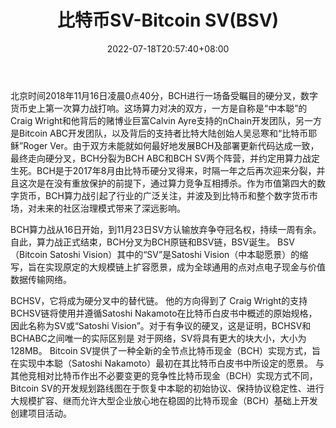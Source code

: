 ﻿---
weight: 
title: "比特币SV-Bitcoin SV(BSV)"
description: "北京时间2018年11月16日凌晨0点40分，BCH进行一场备受瞩目的硬分叉，数字货币史上第一次算力战打响"
date: 2022-07-18T20:57:40+08:00
lastmod: 2022-07-18T14:57:40+08:00
draft: false
authors: ["Cindy"]
featuredImage: "bitebisv-bitcoin-svbsv.jpg"
link: "比特币SV-Bitcoin SV(BSV)"
tags: ["数字代币","比特币SV-Bitcoin SV(BSV)"]
categories: ["navigation"]
navigation: ["数字代币"]
lightgallery: true
toc: true
pinned: false
recommend: false
recommend1: false
---
北京时间2018年11月16日凌晨0点40分，BCH进行一场备受瞩目的硬分叉，数字货币史上第一次算力战打响。这场算力对决的双方，一方是自称是“中本聪”的Craig Wright和他背后的赌博业巨富Calvin Ayre支持的nChain开发团队，另一方是Bitcoin ABC开发团队，以及背后的支持者比特大陆创始人吴忌寒和“比特币耶稣”Roger Ver。由于双方未能就如何最好地发展BCH及部署更新代码达成一致，最终走向硬分叉，BCH分裂为BCH ABC和BCH SV两个阵营，并约定用算力战定生死。BCH是于2017年8月由比特币硬分叉得来，时隔一年之后再次迎来分裂，并且这次是在没有重放保护的前提下，通过算力竞争互相搏杀。作为市值第四大的数字货币，BCH算力战引起了行业的广泛关注，并波及到比特币和整个数字货币市场，对未来的社区治理模式带来了深远影响。

BCH算力战从16日开始，到11月23日SV方认输放弃争夺冠名权，持续一周有余。自此，算力战正式结束，BCH分叉为BCH原链和BSV链，BSV诞生。
BSV（Bitcoin Satoshi Vision）其中的“SV”是Satoshi Vision（中本聪愿景）的缩写，旨在实现原定的大规模链上扩容愿景，成为全球通用的点对点电子现金与价值数据传输网络。

BCHSV，它将成为硬分叉中的替代链。 他的方向得到了 Craig Wright的支持 BCHSV链将使用并遵循Satoshi Nakamoto在比特币白皮书中概述的原始规格，因此名称为SV或“Satoshi Vision”。对于有争议的硬叉，这是证明，BCHSV和BCHABC之间唯一的实际区别是 对于网络，SV将具有更大的块大小，大小为128MB。
Bitcoin SV提供了一种全新的全节点比特币现金（BCH）实现方式，旨在实现中本聪（Satoshi Nakamoto）最初在其比特币白皮书中所设定的愿景。
与其他竞相对比特币作出不必要变更的竞争性比特币现金（BCH）实现方式不同，Bitcoin SV的开发规划路线图在于恢复中本聪的初始协议、保持协议稳定性、进行大规模扩容、继而允许大型企业放心地在稳固的比特币现金（BCH）基础上开发创建项目活动。

